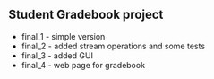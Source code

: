## Student Gradebook project
* final_1 - simple version
* final_2 - added stream operations and some tests
* final_3 - added GUI
* final_4 - web page for gradebook
